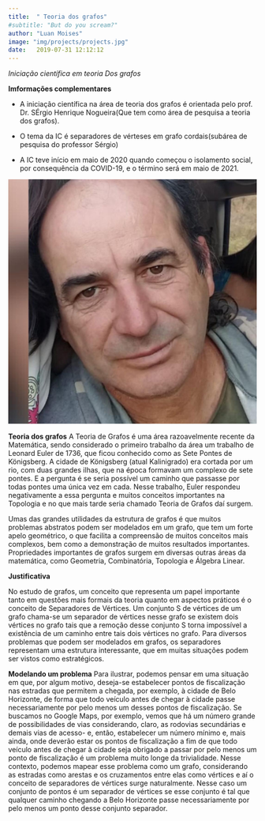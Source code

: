 ```yaml
---
title:  " Teoria dos grafos"
#subtitle: "But do you scream?"
author: "Luan Moises"
image: "img/projects/projects.jpg"
date:   2019-07-31 12:12:12
---
```


*Iniciação científica em teoria Dos grafos*

**Imformações complementares**
- A iniciação científica na área de teoria dos grafos é orientada pelo prof. Dr. SÉrgio Henrique Nogueira(Que tem como área de pesquisa a teoria dos grafos). 

- O tema da IC é separadores de vérteses em grafo cordais(subárea de pesquisa do professor Sérgio)

- A IC teve início em maio de 2020 quando começou o isolamento social, por consequência da COVID-19, e o término será em maio de 2021.
 
 
 ![Sérgio Henrique Nogueira](img/mentoring/mentoring(3).jpg)

**Teoria dos grafos**
 A Teoria de Grafos é uma área razoavelmente recente da Matemática, sendo considerado o primeiro trabalho da área um trabalho de Leonard Euler de 1736, que ficou conhecido como as Sete Pontes de Königsberg. A cidade de Königsberg (atual Kalinigrado) era cortada por um rio, com duas grandes ilhas, que na época formavam um complexo de sete pontes. E a pergunta é se seria possível um caminho que passasse por todas pontes uma única vez em cada. Nesse trabalho, Euler respondeu negativamente a essa pergunta e muitos conceitos importantes na Topologia e no que mais tarde seria chamado Teoria de Grafos daí surgem. 

Umas das grandes utilidades da estrutura de grafos é que muitos problemas abstratos podem ser modelados em um grafo, que tem um forte apelo geométrico, o que facilita a compreensão de muitos conceitos mais complexos, bem como a demonstração de muitos resultados importantes. Propriedades importantes de grafos surgem em diversas outras áreas da matemática, como Geometria, Combinatória, Topologia e Álgebra Linear.

**Justificativa**

No estudo de grafos, um conceito que representa um papel importante tanto em questões mais formais da teoria quanto em aspectos práticos é o conceito de Separadores de Vértices.
Um conjunto S de vértices de um grafo chama-se um separador de vértices nesse grafo se existem dois vértices no grafo tais que a remoção desse conjunto S torna impossível a existência de um caminho entre tais dois vértices no grafo. Para diversos problemas que podem ser modelados em grafos, os separadores representam uma estrutura interessante, que em muitas situações podem ser vistos como estratégicos. 



**Modelando um problema**
Para ilustrar, podemos pensar em uma situação em que, por algum motivo, deseja-se estabelecer pontos de fiscalização nas estradas que permitem a chegada, por exemplo, à cidade de Belo Horizonte, de forma que todo veículo antes de chegar à cidade passe necessariamente por pelo menos um desses pontos de fiscalização. Se buscamos no Google Maps, por exemplo, vemos que há um número grande de possibilidades de vias considerando, claro, as rodovias secundárias e demais vias de acesso- e, então, estabelecer um número mínimo e, mais ainda, onde deverão estar os pontos de fiscalização a fim de que todo veículo antes de
chegar à cidade seja obrigado a passar por pelo menos um ponto de fiscalização é um problema muito longe da trivialidade. Nesse contexto, podemos mapear esse problema como um grafo, considerando as estradas como arestas e os cruzamentos entre elas como vértices e aí o conceito de separadores de vértices surge naturalmente. Nesse caso um conjunto de pontos é um separador de vértices se esse conjunto é tal que qualquer caminho chegando a Belo Horizonte passe necessariamente por pelo menos um ponto desse conjunto separador.


